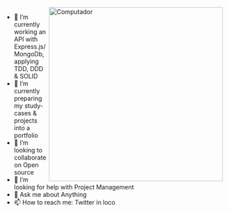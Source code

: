 <img src="https://scalexcloud.com/wp-content/uploads/2020/12/Custom-Software-Development-1-500x400.png" min-width="400px" max-width="400px" width="400px" align="right" alt="Computador">

- 🔭 I’m currently working an API with Express.js/MongoDb, applying TDD, DDD & SOLID
- 🌱 I’m currently preparing my study-cases & projects into a portfolio
- 👯 I’m looking to collaborate on Open source 
- 🤔 I’m looking for help with Project Management
- 💬 Ask me about Anything
- 📫 How to reach me: Twitter in loco
